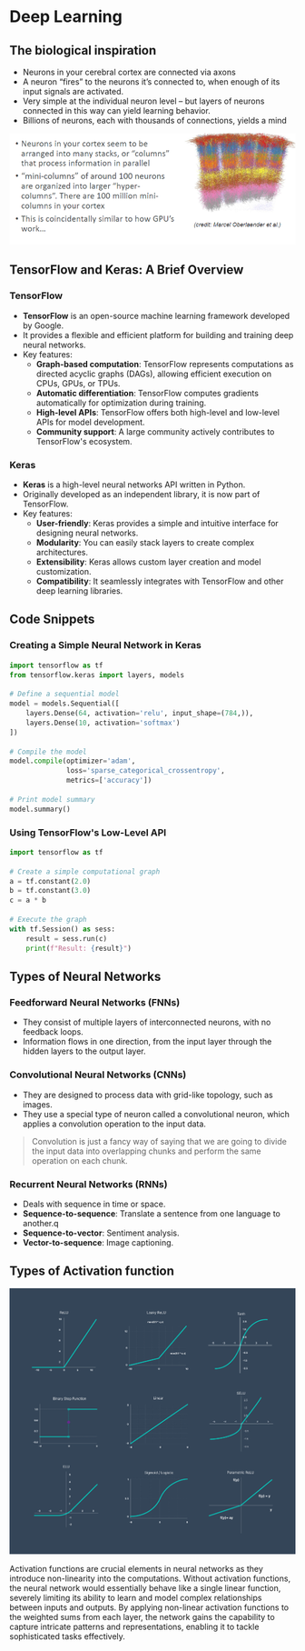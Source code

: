 # Deep Learning



## The biological inspiration

- Neurons in your cerebral cortex are connected via axons
- A neuron “fires” to the neurons it’s connected to, when enough of its input signals are activated.
- Very simple at the individual neuron level – but layers of neurons connected in this way can yield learning behavior.
- Billions of neurons, each with thousands of connections, yields a mind

![](attachments/Pasted%20image%2020240306231605.png)


## TensorFlow and Keras: A Brief Overview

### TensorFlow
- **TensorFlow** is an open-source machine learning framework developed by Google.
- It provides a flexible and efficient platform for building and training deep neural networks.
- Key features:
    - **Graph-based computation**: TensorFlow represents computations as directed acyclic graphs (DAGs), allowing efficient execution on CPUs, GPUs, or TPUs.
    - **Automatic differentiation**: TensorFlow computes gradients automatically for optimization during training.
    - **High-level APIs**: TensorFlow offers both high-level and low-level APIs for model development.
    - **Community support**: A large community actively contributes to TensorFlow's ecosystem.

### Keras
- **Keras** is a high-level neural networks API written in Python.
- Originally developed as an independent library, it is now part of TensorFlow.
- Key features:
    - **User-friendly**: Keras provides a simple and intuitive interface for designing neural networks.
    - **Modularity**: You can easily stack layers to create complex architectures.
    - **Extensibility**: Keras allows custom layer creation and model customization.
    - **Compatibility**: It seamlessly integrates with TensorFlow and other deep learning libraries.

## Code Snippets

### Creating a Simple Neural Network in Keras
```python
import tensorflow as tf
from tensorflow.keras import layers, models

# Define a sequential model
model = models.Sequential([
    layers.Dense(64, activation='relu', input_shape=(784,)),
    layers.Dense(10, activation='softmax')
])

# Compile the model
model.compile(optimizer='adam',
              loss='sparse_categorical_crossentropy',
              metrics=['accuracy'])

# Print model summary
model.summary()
```

### Using TensorFlow's Low-Level API
```python
import tensorflow as tf

# Create a simple computational graph
a = tf.constant(2.0)
b = tf.constant(3.0)
c = a * b

# Execute the graph
with tf.Session() as sess:
    result = sess.run(c)
    print(f"Result: {result}")
```


## Types of Neural Networks


### Feedforward Neural Networks (FNNs)

- They consist of multiple layers of interconnected neurons, with no feedback loops.
- Information flows in one direction, from the input layer through the hidden layers to the output layer.



### Convolutional Neural Networks (CNNs)

- They are designed to process data with grid-like topology, such as images.
- They use a special type of neuron called a convolutional neuron, which applies a convolution operation to the input data.


> Convolution is just  a fancy way of saying that we are going to divide the input data into overlapping chunks and perform the same operation on each chunk.



### Recurrent Neural Networks (RNNs)

- Deals with sequence in time or space.
 - **Sequence-to-sequence**: Translate a sentence from one language to another.q
 - **Sequence-to-vector**: Sentiment analysis.
 - **Vector-to-sequence**: Image captioning.



## Types of Activation function

![](attachments/Pasted%20image%2020240306234600.png)

Activation functions are crucial elements in neural networks as they introduce non-linearity into the computations. Without activation functions, the neural network would essentially behave like a single linear function, severely limiting its ability to learn and model complex relationships between inputs and outputs. By applying non-linear activation functions to the weighted sums from each layer, the network gains the capability to capture intricate patterns and representations, enabling it to tackle sophisticated tasks effectively.